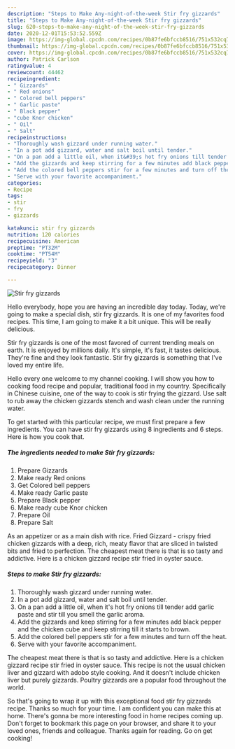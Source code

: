 ```yaml
---
description: "Steps to Make Any-night-of-the-week Stir fry gizzards"
title: "Steps to Make Any-night-of-the-week Stir fry gizzards"
slug: 620-steps-to-make-any-night-of-the-week-stir-fry-gizzards
date: 2020-12-01T15:53:52.559Z
image: https://img-global.cpcdn.com/recipes/0b87fe6bfccb8516/751x532cq70/stir-fry-gizzards-recipe-main-photo.jpg
thumbnail: https://img-global.cpcdn.com/recipes/0b87fe6bfccb8516/751x532cq70/stir-fry-gizzards-recipe-main-photo.jpg
cover: https://img-global.cpcdn.com/recipes/0b87fe6bfccb8516/751x532cq70/stir-fry-gizzards-recipe-main-photo.jpg
author: Patrick Carlson
ratingvalue: 4
reviewcount: 44462
recipeingredient:
- " Gizzards"
- " Red onions"
- " Colored bell peppers"
- " Garlic paste"
- " Black pepper"
- "cube Knor chicken"
- " Oil"
- " Salt"
recipeinstructions:
- "Thoroughly wash gizzard under running water."
- "In a pot add gizzard, water and salt boil until tender."
- "On a pan add a little oil, when it&#39;s hot fry onions till tender add garlic paste and stir till you smell the garlic aroma."
- "Add the gizzards and keep stirring for a few minutes add black pepper and the chicken cube and keep stirring till it starts to brown."
- "Add the colored bell peppers stir for a few minutes and turn off the heat."
- "Serve with your favorite accompaniment."
categories:
- Recipe
tags:
- stir
- fry
- gizzards

katakunci: stir fry gizzards 
nutrition: 120 calories
recipecuisine: American
preptime: "PT32M"
cooktime: "PT54M"
recipeyield: "3"
recipecategory: Dinner

---
```



![Stir fry gizzards](https://img-global.cpcdn.com/recipes/0b87fe6bfccb8516/751x532cq70/stir-fry-gizzards-recipe-main-photo.jpg)

Hello everybody, hope you are having an incredible day today. Today, we're going to make a special dish, stir fry gizzards. It is one of my favorites food recipes. This time, I am going to make it a bit unique. This will be really delicious.

Stir fry gizzards is one of the most favored of current trending meals on earth. It is enjoyed by millions daily. It's simple, it's fast, it tastes delicious. They're fine and they look fantastic. Stir fry gizzards is something that I've loved my entire life.

Hello every one welcome to my channel cooking. I will show you how to cooking food recipe and popular, traditional food in my country. Specifically in Chinese cuisine, one of the way to cook is stir frying the gizzard. Use salt to rub away the chicken gizzards stench and wash clean under the running water.


To get started with this particular recipe, we must first prepare a few ingredients. You can have stir fry gizzards using 8 ingredients and 6 steps. Here is how you cook that.

<!--inarticleads1-->

##### The ingredients needed to make Stir fry gizzards:

1. Prepare  Gizzards
1. Make ready  Red onions
1. Get  Colored bell peppers
1. Make ready  Garlic paste
1. Prepare  Black pepper
1. Make ready cube Knor chicken
1. Prepare  Oil
1. Prepare  Salt


As an appetizer or as a main dish with rice. Fried Gizzard - crispy fried chicken gizzards with a deep, rich, meaty flavor that are sliced in twisted bits and fried to perfection. The cheapest meat there is that is so tasty and addictive. Here is a chicken gizzard recipe stir fried in oyster sauce. 

<!--inarticleads2-->

##### Steps to make Stir fry gizzards:

1. Thoroughly wash gizzard under running water.
1. In a pot add gizzard, water and salt boil until tender.
1. On a pan add a little oil, when it&#39;s hot fry onions till tender add garlic paste and stir till you smell the garlic aroma.
1. Add the gizzards and keep stirring for a few minutes add black pepper and the chicken cube and keep stirring till it starts to brown.
1. Add the colored bell peppers stir for a few minutes and turn off the heat.
1. Serve with your favorite accompaniment.


The cheapest meat there is that is so tasty and addictive. Here is a chicken gizzard recipe stir fried in oyster sauce. This recipe is not the usual chicken liver and gizzard with adobo style cooking. And it doesn&#39;t include chicken liver but purely gizzards. Poultry gizzards are a popular food throughout the world. 

So that's going to wrap it up with this exceptional food stir fry gizzards recipe. Thanks so much for your time. I am confident you can make this at home. There's gonna be more interesting food in home recipes coming up. Don't forget to bookmark this page on your browser, and share it to your loved ones, friends and colleague. Thanks again for reading. Go on get cooking!
